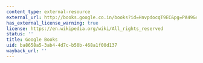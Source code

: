```yaml
---
content_type: external-resource
external_url: http://books.google.co.in/books?id=HnvpdocqT9EC&pg=PA49&redir_esc=y#v=onepage&q&f=false
has_external_license_warning: true
license: https://en.wikipedia.org/wiki/All_rights_reserved
status: ''
title: Google Books
uid: ba8658a5-3ab4-4d7c-b50b-468a1f00d137
wayback_url: ''
---
```

